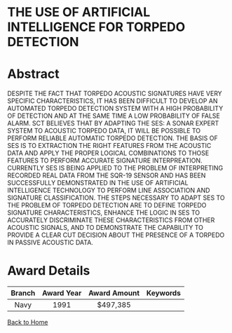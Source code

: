 
THE USE OF ARTIFICIAL INTELLIGENCE FOR TORPEDO DETECTION
========================================================

# Abstract


DESPITE THE FACT THAT TORPEDO ACOUSTIC SIGNATURES HAVE VERY SPECIFIC CHARACTERISTICS, IT HAS BEEN DIFFICULT TO DEVELOP AN AUTOMATED TORPEDO DETECTION SYSTEM WITH A HIGH PROBABILITY OF DETECTION AND AT THE SAME TIME A LOW PROBABILITY OF FALSE ALARM. SCT BELIEVES THAT BY ADAPTING THE SES: A SONAR EXPERT SYSTEM TO ACOUSTIC TORPEDO DATA, IT WILL BE POSSIBLE TO PERFORM RELIABLE AUTOMATIC TORPEDO DETECTION. THE BASIS OF SES IS TO EXTRACTION THE RIGHT FEATURES FROM THE ACOUSTIC DATA AND APPLY THE PROPER LOGICAL COMBINATIONS TO THOSE FEATURES TO PERFORM ACCURATE SIGNATURE INTERPREATION. CURRENTLY SES IS BEING APPLIED TO THE PROBLEM OF INTERPRETING RECORDED REAL DATA FROM THE SQR-19 SENSOR AND HAS BEEN SUCCESSFULLY DEMONSTRATED IN THE USE OF ARTIFICIAL INTELLIGENCE TECHNOLOGY TO PERFORM LINE ASSOCIATION AND SIGNATURE CLASSIFICATION. THE STEPS NECESSARY TO ADAPT SES TO THE PROBLEM OF TORPEDO DETECTION ARE TO DEFINE TORPEDO SIGNATURE CHARACTERISTICS, ENHANCE THE LOGIC IN SES TO ACCURATELY DISCRIMINATE THESE CHARACTERISTICS FROM OTHER ACOUSTIC SIGNALS, AND TO DEMONSTRATE THE CAPABILITY TO PROVIDE A CLEAR CUT DECISION ABOUT THE PRESENCE OF A TORPEDO IN PASSIVE ACOUSTIC DATA.  

# Award Details

|Branch|Award Year|Award Amount|Keywords|
| :---: | :---: | :---: | :---: |
|Navy|1991|$497,385||
  
  


[Back to Home](https://github.com/chrischow/dod_sbir_awards/Reports/JT/#145)
